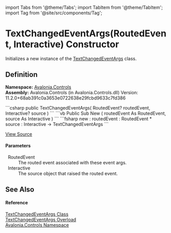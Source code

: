 import Tabs from '@theme/Tabs'; 
import TabItem from '@theme/TabItem'; 
import Tag from '@site/src/components/Tag'; 

# TextChangedEventArgs(RoutedEvent, Interactive) Constructor


Initializes a new instance of the <a href="T_Avalonia_Controls_TextChangedEventArgs">TextChangedEventArgs</a> class.



## Definition
**Namespace:** <a href="N_Avalonia_Controls">Avalonia.Controls</a>  
**Assembly:** Avalonia.Controls (in Avalonia.Controls.dll) Version: 11.2.0+68ab391c0a3653e0722638e29fcbd9633c7fd386

<Tabs groupId="api-code-preview">
<TabItem value="csharp" label="C#">
```csharp
public TextChangedEventArgs(
	RoutedEvent? routedEvent,
	Interactive? source
)
```
</TabItem>
<TabItem value="vb" label="VB">
```vb
Public Sub New ( 
	routedEvent As RoutedEvent,
	source As Interactive
)
```
</TabItem>
<TabItem value="fsharp" label="F#">
```fsharp
new : 
        routedEvent : RoutedEvent * 
        source : Interactive -> TextChangedEventArgs
```
</TabItem>
</Tabs>



<a href="https://github.com/AvaloniaUI/Avalonia/tree/master/srcAvalonia.Controls/TextChangedEventArgs.cs#L25" title="View the source code">View Source</a>



#### Parameters
<dl><dt>  RoutedEvent</dt><dd>The routed event associated with these event args.</dd><dt>  Interactive</dt><dd>The source object that raised the routed event.</dd></dl>

## See Also


#### Reference
<a href="T_Avalonia_Controls_TextChangedEventArgs">TextChangedEventArgs Class</a>  
<a href="Overload_Avalonia_Controls_TextChangedEventArgs__ctor">TextChangedEventArgs Overload</a>  
<a href="N_Avalonia_Controls">Avalonia.Controls Namespace</a>  
